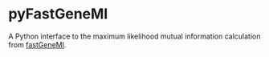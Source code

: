 # pyFastGeneMI

A Python interface to the maximum likelihood mutual information calculation from [fastGeneMI](https://github.com/jonathanishhorowicz/fastGeneMI).
